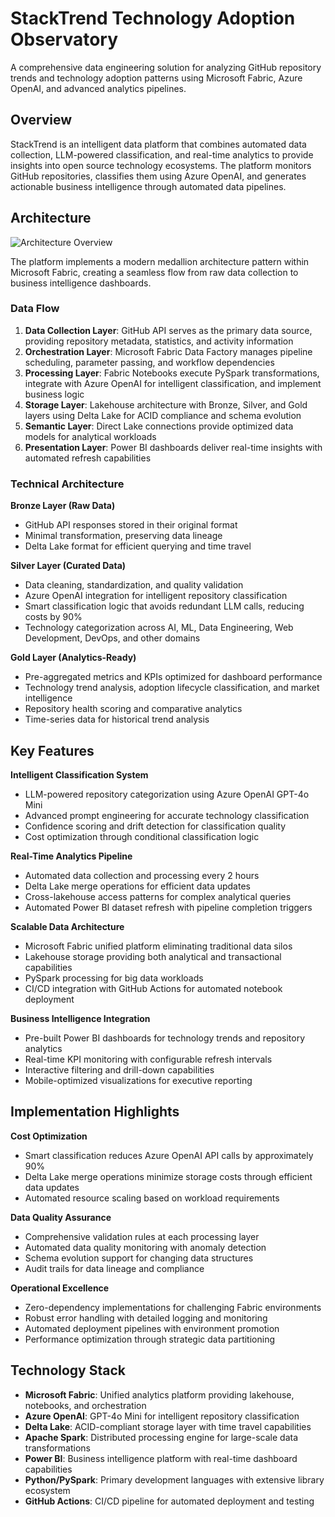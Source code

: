 # StackTrend Technology Adoption Observatory

A comprehensive data engineering solution for analyzing GitHub repository trends and technology adoption patterns using Microsoft Fabric, Azure OpenAI, and advanced analytics pipelines.

## Overview

StackTrend is an intelligent data platform that combines automated data collection, LLM-powered classification, and real-time analytics to provide insights into open source technology ecosystems. The platform monitors GitHub repositories, classifies them using Azure OpenAI, and generates actionable business intelligence through automated data pipelines.

## Architecture

![Architecture Overview](public/fabric.gif)

The platform implements a modern medallion architecture pattern within Microsoft Fabric, creating a seamless flow from raw data collection to business intelligence dashboards.

### Data Flow

1. **Data Collection Layer**: GitHub API serves as the primary data source, providing repository metadata, statistics, and activity information
2. **Orchestration Layer**: Microsoft Fabric Data Factory manages pipeline scheduling, parameter passing, and workflow dependencies
3. **Processing Layer**: Fabric Notebooks execute PySpark transformations, integrate with Azure OpenAI for intelligent classification, and implement business logic
4. **Storage Layer**: Lakehouse architecture with Bronze, Silver, and Gold layers using Delta Lake for ACID compliance and schema evolution
5. **Semantic Layer**: Direct Lake connections provide optimized data models for analytical workloads
6. **Presentation Layer**: Power BI dashboards deliver real-time insights with automated refresh capabilities

### Technical Architecture

**Bronze Layer (Raw Data)**
- GitHub API responses stored in their original format
- Minimal transformation, preserving data lineage
- Delta Lake format for efficient querying and time travel

**Silver Layer (Curated Data)**
- Data cleaning, standardization, and quality validation
- Azure OpenAI integration for intelligent repository classification
- Smart classification logic that avoids redundant LLM calls, reducing costs by 90%
- Technology categorization across AI, ML, Data Engineering, Web Development, DevOps, and other domains

**Gold Layer (Analytics-Ready)**
- Pre-aggregated metrics and KPIs optimized for dashboard performance
- Technology trend analysis, adoption lifecycle classification, and market intelligence
- Repository health scoring and comparative analytics
- Time-series data for historical trend analysis

## Key Features

**Intelligent Classification System**
- LLM-powered repository categorization using Azure OpenAI GPT-4o Mini
- Advanced prompt engineering for accurate technology classification
- Confidence scoring and drift detection for classification quality
- Cost optimization through conditional classification logic

**Real-Time Analytics Pipeline**
- Automated data collection and processing every 2 hours
- Delta Lake merge operations for efficient data updates
- Cross-lakehouse access patterns for complex analytical queries
- Automated Power BI dataset refresh with pipeline completion triggers

**Scalable Data Architecture**
- Microsoft Fabric unified platform eliminating traditional data silos
- Lakehouse storage providing both analytical and transactional capabilities
- PySpark processing for big data workloads
- CI/CD integration with GitHub Actions for automated notebook deployment

**Business Intelligence Integration**
- Pre-built Power BI dashboards for technology trends and repository analytics
- Real-time KPI monitoring with configurable refresh intervals
- Interactive filtering and drill-down capabilities
- Mobile-optimized visualizations for executive reporting

## Implementation Highlights

**Cost Optimization**
- Smart classification reduces Azure OpenAI API calls by approximately 90%
- Delta Lake merge operations minimize storage costs through efficient data updates
- Automated resource scaling based on workload requirements

**Data Quality Assurance**
- Comprehensive validation rules at each processing layer
- Automated data quality monitoring with anomaly detection
- Schema evolution support for changing data structures
- Audit trails for data lineage and compliance

**Operational Excellence**
- Zero-dependency implementations for challenging Fabric environments
- Robust error handling with detailed logging and monitoring
- Automated deployment pipelines with environment promotion
- Performance optimization through strategic data partitioning

## Technology Stack

- **Microsoft Fabric**: Unified analytics platform providing lakehouse, notebooks, and orchestration
- **Azure OpenAI**: GPT-4o Mini for intelligent repository classification
- **Delta Lake**: ACID-compliant storage layer with time travel capabilities
- **Apache Spark**: Distributed processing engine for large-scale data transformations
- **Power BI**: Business intelligence platform with real-time dashboard capabilities
- **Python/PySpark**: Primary development languages with extensive library ecosystem
- **GitHub Actions**: CI/CD pipeline for automated deployment and testing
